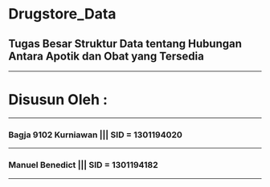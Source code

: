# Drugstore_Data
## Tugas Besar Struktur Data tentang Hubungan Antara Apotik dan Obat yang Tersedia
-------------------------------------------------------------------------------
# Disusun Oleh : 
-------------------------------------------------------------------------------
### Bagja 9102 Kurniawan  ||| SID = 1301194020 
-------------------------------------------------------------------------------
### Manuel Benedict       ||| SID = 1301194182
-------------------------------------------------------------------------------
